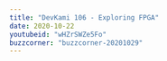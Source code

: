 ```yaml
---
title: "DevKami 106 - Exploring FPGA"
date: 2020-10-22
youtubeid: "wHZrSWZe5Fo"
buzzcorner: "buzzcorner-20201029"
---
```

